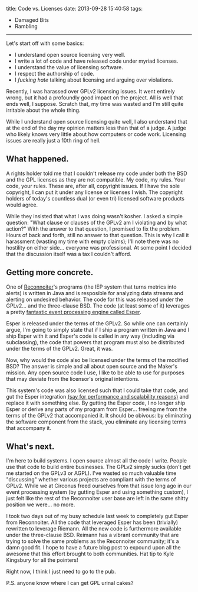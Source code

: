 title: Code vs. Licenses
date: 2013-09-28 15:40:58
tags:
- Damaged Bits
- Rambling
---
Let's start off with some basics:

 * I understand open source licensing very well.
 * I write a lot of code and have released code under myriad licenses.
 * I understand the value of licensing software.
 * I respect the authorship of code.
 * I *fucking hate* talking about licensing and arguing over violations.

Recently, I was harassed over GPLv2 licensing issues. It went entirely wrong, but it had a profoundly good impact on the project.  All is well that ends well, I suppose.  Scratch that, my time was wasted and I'm still quite irritable about the whole thing.
 
While I understand open source licensing quite well, I also understand that at the end of the day my opinion matters less than that of a judge.  A judge who likely knows very little about how computers or code work. Licensing issues are really just a 10th ring of hell.

## What happened.

A rights holder told me that I couldn't release my code under both the BSD and the GPL licenses as they are not compatible. My code, my rules.  Your code, your rules.  These are, after all, copyright issues.  If I have the sole copyright, I can put it under any license or licenses I wish.  The copyright holders of today's countless dual (or even tri) licensed software products would agree.  

While they insisted that what I was doing wasn't kosher.  I asked a simple question: "What clause or clauses of the GPLv2 am I violating and by what action?" With the answer to that question, I promised to fix the problem. Hours of back and forth, still no answer to that question.  This is why I call it harassment (wasting my time with empty claims); I'll note there was no hostility on either side... everyone was professional.  At some point I decided that the discussion itself was a tax I couldn't afford.

## Getting more concrete.

One of [Reconnoiter](http://github.com/circonus-labs/reconnoiter)'s programs (the IEP system that turns metrics into alerts) is written in Java and is resposible for analyzing data streams and alerting on undesired behavior.  The code for this was released under the GPLv2... and the three-clause BSD.  The code (at least some of it) leverages a pretty [fantastic event processing engine called Esper](http://esper.codehaus.org/).

Esper is released under the terms of the GPLv2.  So while one can certainly argue, I'm going to simply state that if I ship a program written in Java and I ship Esper with it and Esper's code is called in any way (including via subclassing), the code that powers that program must also be distributed under the terms of the GPLv2.  Great, it was.

Now, why would the code also be licensed under the terms of the modified BSD?  The answer is simple and all about open source and the Maker's mission.  Any open source code I use, I like to be able to use for purposes that may deviate from the licensor's original intentions.  

This system's code was also licensed such that I could take that code, and gut the Esper integration [(say for performance and scalability reasons)](http://www.circonus.com/blog/updates-from-the-tech-team/) and replace it with something else.  By gutting the Esper code, I no longer ship Esper or derive any parts of my program from Esper...  freeing me from the terms of the GPLv2 that accompanied it.  It should be obivous: by eliminating the software component from the stack, you eliminate any licensing terms that accompany it.

## What's next.

I'm here to build systems. I open source almost all the code I write.  People use that code to build entire businesses.  The GPLv2 simply sucks (don't get me started on the GPLv3 or AGPL).  I've wasted so much valuable time "discussing" whether various projects are compliant with the terms of GPLv2.  While we at Circonus freed ourselves from that issue long ago in our event processing system (by gutting Esper and using something custom), I just felt like the rest of the Reconnoiter user base are left in the same shitty position we were... no more.

I took two days out of my busy schedule last week to completely gut Esper from Reconnoiter.  All the code that leveraged Esper has been (trivially) rewritten to leverage Riemann.  All the new code is furthermore available under the three-clause BSD.  Reimann has a vibrant community that are trying to solve the same problems as the Reconnoiter community; it's a damn good fit.  I hope to have a future blog post to expound upon all the awesome that this effort brought to both communities.  Hat tip to Kyle Kingsbury for all the pointers!

Right now, I think I just need to go to the pub.

P.S. anyone know where I can get GPL urinal cakes?
